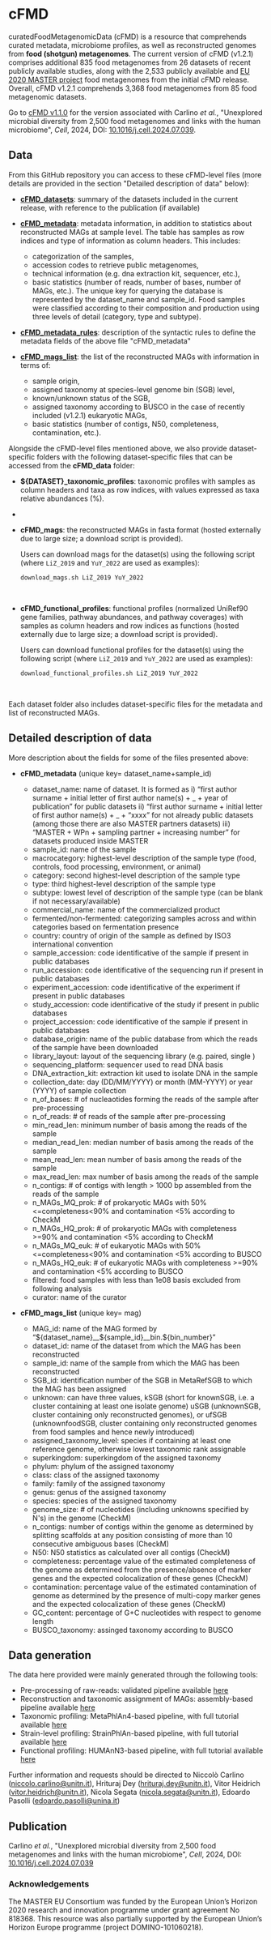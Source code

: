 # cFMD

curatedFoodMetagenomicData (cFMD) is a resource that comprehends curated metadata, microbiome profiles, as well as reconstructed genomes from **food (shotgun) metagenomes**. The current version of cFMD (v1.2.1) comprises additional 835 food metagenomes from 26 datasets of recent publicly available studies, along with the 2,533 publicly available and [EU 2020 MASTER project](https://www.master-h2020.eu/index.html) food metagenomes from the initial cFMD release. Overall, cFMD v1.2.1 comprehends 3,368 food metagenomes from 85 food metagenomic datasets. 

<!---**Note: The profiling of the new metaegenomes is done using previous cFMD release databases to remain consistent with the outcomes of old and new metagenomes**---> <!---TO ADD TO THE CHANGE LOG AND ANNOUNCEMENTS, NOT HERE--->

<!---Current release: [![DOI](https://zenodo.org/badge/579006339.svg)](https://zenodo.org/doi/10.5281/zenodo.10567318)---> <!---I DON'T THINK THIS MIRRORING IN ZENODO IS NEEDED ANYMORE, BUT TO DISCUSS--->

Go to [cFMD v1.1.0](https://github.com/SegataLab/cFMD/releases/tag/v1.1.0) for the version associated with Carlino _et al._, "Unexplored microbial diversity from 2,500 food metagenomes and links with the human microbiome", _Cell_, 2024, DOI: [10.1016/j.cell.2024.07.039](https://doi.org/10.1016/j.cell.2024.07.039).

## Data

From this GitHub repository you can access to these cFMD-level files (more details are provided in the section "Detailed description of data" below):
- [**cFMD_datasets**]( ): summary of the datasets included in the current release, with reference to the publication (if available) <!--TO ADD THE LINK WHEN WE HAVE IT-->

- [**cFMD_metadata**]( ): metadata information, in addition to statistics about reconstructed MAGs at sample level. The table has samples as row indices and type of information as column headers. This includes: <!--TO ADD THE LINK WHEN WE HAVE IT-->
  - categorization of the samples,
  - accession codes to retrieve public metagenomes,
  - technical information (e.g. dna extraction kit, sequencer, etc.),
  - basic statistics (number of reads, number of bases, number of MAGs, etc.).
The unique key for querying the database is represented by the dataset_name and sample_id. Food samples were classified according to their composition and production using three levels of detail (category, type and subtype).

- [**cFMD_metadata_rules**](https://github.com/SegataLab/cFMD/blob/main/cFMD_metadata_rules.tsv): description of the syntactic rules to define the metadata fields of the above file "cFMD_metadata"

- [**cFMD_mags_list**]( ): the list of the reconstructed MAGs with information in terms of: <!--TO ADD THE LINK WHEN WE HAVE IT-->
  - sample origin,
  - assigned taxonomy at species-level genome bin (SGB) level,
  - known/unknown status of the SGB,
  - assigned taxonomy according to BUSCO in the case of recently included (v1.2.1) eukaryotic MAGs,
  - basic statistics (number of contigs, N50, completeness, contamination, etc.).
 
<!---- [**cFMD_sgbs_prokaryotic**](https://github.com/SegataLab/cFMD/blob/main/cFMD_sgbs_prokaryotic.tsv): for each prokaryotic food SGB (i.e., having at least one MAG reconstructed from food) information in terms of:
  - taxonomy, known/unknown status of the SGB,
  - level of the assigned taxonomy,
  - SGB statistics (number of included MAGs, number of included reference genomes, etc.).---> <!---NOT TO BE ADDED ANYMORE, ONLY TO BE PRESENT IN THE VERSION ASSOCIATED WITH CELL PAPER--->
 
<!---- [**cFMD_sgbs_eukaryotic**](https://github.com/SegataLab/cFMD/blob/main/cFMD_sgbs_eukaryotic.tsv): as the file "cFMD_sgbs_prokaryotic" but referred to eukaryotic SGBs.---> <!---SAME AS ABOVE--->

Alongside the cFMD-level files mentioned above, we also provide dataset-specific folders with the following dataset-specific files that can be accessed from the **cFMD_data** folder:

- **${DATASET}_taxonomic_profiles**: taxonomic profiles with samples as column headers and taxa as row indices, with values expressed as taxa relative abundances (%).
- 

- **cFMD_mags**: the reconstructed MAGs in fasta format (hosted externally due to large size; a download script is provided).

  Users can download mags for the dataset(s) using the following script (where `LiZ_2019` and `YuY_2022` are used as examples):

  ```
  download_mags.sh LiZ_2019 YuY_2022
  ```
  <br/>

- **cFMD_functional_profiles**: functional profiles (normalized UniRef90 gene families, pathway abundances, and pathway coverages) with samples as column headers and row indices as functions (hosted externally due to large size; a download script is provided).
  
  Users can download functional profiles for the dataset(s) using the following script (where `LiZ_2019` and `YuY_2022` are used as examples):

  ```
  download_functional_profiles.sh LiZ_2019 YuY_2022
  ```
  <br/>

Each dataset folder also includes dataset-specific files for the metadata and list of reconstructed MAGs.
 
## Detailed description of data

More description about the fields for some of the files presented above:
- **cFMD_metadata** (unique key= dataset_name+sample_id)
  - dataset_name: name of dataset. It is formed as i) “first author surname + initial letter of first author name(s) + _ + year of publication”  for public datasets ii) “first author surname + initial letter of first author name(s) + _ + “xxxx” for not already public datasets (among those there are also MASTER partners datasets) iii) “MASTER + WPn + sampling partner + increasing number” for datasets produced inside  MASTER 
  - sample_id: name of the sample
  - macrocategory: highest-level description of the sample type (food, controls, food processing, environment, or animal)
  - category: second highest-level description of the sample type 
  - type: third highest-level description of the sample type 
  - subtype: lowest level of description of the sample type (can be blank if not necessary/available)
  - commercial_name: name of the commercialized product
  - fermented/non-fermented: categorizing samples across and within categories based on fermentation presence
  - country: country of origin of the sample as defined by ISO3 international convention
  - sample_accession: code identificative of the sample if present in public databases
  - run_accession: code identificative of the sequencing run if present in public databases
  - experiment_accession: code identificative of the experiment if present in public databases
  - study_accession: code identificative of the study if present in public databases
  - project_accession: code identificative of the sample if present in public databases
  - database_origin: name of the public database from which the reads of the sample have been downloaded
  - library_layout: layout of the sequencing library (e.g. paired, single )
  - sequencing_platform: sequencer used to read DNA basis
  - DNA_extraction_kit: extraction kit used to isolate DNA in the sample
  - collection_date: day (DD/MM/YYYY) or month (MM-YYYY) or year (YYYY) of sample collection
  - n_of_bases: # of nucleaotides forming the reads of the sample after pre-processing
  - n_of_reads: # of reads of the sample after pre-processing
  - min_read_len: minimum number of basis among the reads of the sample
  - median_read_len: median number of basis among the reads of the sample
  - mean_read_len: mean number of basis among the reads of the sample
  - max_read_len: max number of basis among the reads of the sample
  - n_contigs: # of contigs with length > 1000 bp assembled from the reads of the sample
  - n_MAGs_MQ_prok:	# of prokaryotic MAGs with 50%<=completeness<90% and contamination <5% according to CheckM
  - n_MAGs_HQ_prok:	# of prokaryotic MAGs with completeness >=90% and contamination <5% according to CheckM
  - n_MAGs_MQ_euk:	# of eukaryotic MAGs with 50%<=completeness<90% and contamination <5% according to BUSCO
  - n_MAGs_HQ_euk:	# of eukaryotic MAGs with completeness >=90% and contamination <5% according to BUSCO
  - filtered: food samples with less than 1e08 basis excluded from following analysis
  - curator: name of the curator
 
- **cFMD_mags_list**  (unique key= mag)
  - MAG_id: name of the MAG formed by “${dataset_name}__${sample_id}__bin.${bin_number}”
  - dataset_id: name of the dataset from which the MAG has been reconstructed
  - sample_id: name of the sample from which the MAG has been reconstructed
  - SGB_id:  identification number of the SGB in MetaRefSGB to which the MAG has been assigned
  - unknown: can have three values, kSGB (short for knownSGB, i.e. a cluster containing at least one isolate genome) uSGB (unknownSGB, cluster containing only reconstructed genomes),  or ufSGB (unknownfoodSGB, cluster containing only reconstructed genomes from food samples and hence newly introduced)
  - assigned_taxonomy_level: species if containing at least one reference genome, otherwise lowest taxonomic rank assignable
  - superkingdom: superkingdom of the assigned taxonomy
  - phylum: phylum of the assigned taxonomy
  - class: class of the assigned taxonomy
  - family: family of the assigned taxonomy
  - genus: genus of the assigned taxonomy
  - species: species of the assigned taxonomy
  - genome_size: # of nucleotides (including unknowns specified by N's) in the genome (CheckM)
  - n_contigs: number of contigs within the genome as determined by splitting scaffolds at any position consisting of more than 10 consecutive ambiguous bases (CheckM)
  - N50: N50 statistics as calculated over all contigs (CheckM)
  - completeness: percentage value of the estimated completeness of the  genome as determined from the presence/absence of marker genes and the expected colocalization of these genes (CheckM)
  - contamination: percentage value of the estimated contamination of genome as determined by the presence of multi-copy marker genes and the expected colocalization of these genes  (CheckM)
  - GC_content: percentage of G+C nucleotides with respect to genome length
  - BUSCO_taxonomy: assinged taxonomy according to BUSCO
 
<!---- **cFMD_sgbs_prokaryotic** and **cFMD_sgbs_eukaryotic** (unique key= sgb_id)
  - sgb_id: identification number of the SGB in MetaRefSGB
  - Unknown: can have three values, kSGB (short for knownSGB, i.e. a cluster containing at least one isolate genome) uSGB (unknownSGB, cluster containing only reconstructed genomes),  or ufSGB (unknownfoodSGB, cluster containing only reconstructed genomes from food samples and hence newly introduced)
  - Level of assigned taxonomy: species if containing at least one reference genome, otherwise lowest taxonomic rank assignable
  - Assigned taxonomy: taxonomy assigned to the bin according to the prevalent taxonomy of the reference genomes inside it. Each level is separated by a pipe character “|”
  - superkingdom: superkingdom of the assigned taxonomy
  - phylum: phylum of the assigned taxonomy
  - class: class of the assigned taxonomy
  - family: family of the assigned taxonomy
  - genus: genus of the assigned taxonomy
  - species: species of the assigned taxonomy
  - MAGs: #of reconstructed genomes that are contained in the SGB
  - isolates: #of reference genomes in the bin
  - MAGs_filtered: number of reconstructed genomes discarded by MetaRefSGB (for being too similar to another included MAG) that would be assigned to the SGB
  - Food: # of MAGs in the bin retrieved from food samples
  - Human: # of MAGs in the bin retrieved from human samples
  - Animal: # of MAGs in the bin retrieved from animal samples
  - Other_categories: # of MAGs in the bin retrieved from samples of various origin ( soil, environmental, etc...)
  - NA: # of MAGs in the bin for which metadata about the original samples are not available
  - The number of MAGs for each food category is also reported---> <!---SAME AS ABOVE--->

## Data generation

The data here provided were mainly generated through the following tools:
  - Pre-processing of raw-reads: validated pipeline available [here](https://github.com/SegataLab/preprocessing)
  - Reconstruction and taxonomic assignment of MAGs: assembly-based pipeline available [here](https://github.com/SegataLab/MASTER-WP5-pipelines/tree/master/05-Assembly_pipeline)
  - Taxonomic profiling: MetaPhlAn4-based pipeline, with full tutorial available [here](https://github.com/biobakery/biobakery/wiki/metaphlan4)
  - Strain-level profiling: StrainPhlAn-based pipeline, with full tutorial available [here](https://github.com/biobakery/biobakery/wiki/strainphlan4)
  - Functional profiling: HUMAnN3-based pipeline, with full tutorial available [here](https://github.com/biobakery/biobakery/wiki/humann3)

Further information and requests should be directed to Niccolò Carlino (niccolo.carlino@unitn.it), Hrituraj Dey (hrituraj.dey@unitn.it), Vitor Heidrich (vitor.heidrich@unitn.it), Nicola Segata (nicola.segata@unitn.it), Edoardo Pasolli (edoardo.pasolli@unina.it)

## Publication

Carlino _et al._, "Unexplored microbial diversity from 2,500 food metagenomes and links with the human microbiome", _Cell_, 2024, DOI: [10.1016/j.cell.2024.07.039](https://doi.org/10.1016/j.cell.2024.07.039)

### Acknowledgements

The MASTER EU Consortium was funded by the European Union’s Horizon 2020 research and innovation programme under grant agreement No 818368. This resource was also partially supported by the European Union’s Horizon Europe programme (project DOMINO-101060218).
